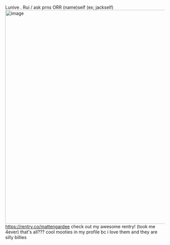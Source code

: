 Lunive . Rui  / ask prns ORR (name)self (ex; jackself)
 <img width="540" height="676" alt="image" src="https://github.com/user-attachments/assets/d507ba5e-fe63-4bb7-839b-6d346010c8ff" />
https://rentry.co/mattengardee
check out my awesome rentry! (took me 4ever)
that's all??? cool mooties in my profile bc i love them and they are silly billies
